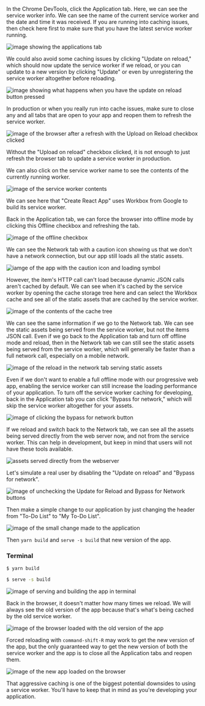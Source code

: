 In the Chrome DevTools, click the Application tab. Here, we can see the service worker info. We can see the name of the current service worker and the date and time it was received. If you are running into caching issues, then check here first to make sure that you have the latest service worker running.

![image showing the applications tab](https://res.cloudinary.com/dg3gyk0gu/image/upload/v1543541507/transcript-images/react-view-the-service-worker-and-the-cache-and-debug-a-pwa-with-chrome-s-dev-tools1.png)

We could also avoid some caching issues by clicking "Update on reload," which should now update the service worker if we reload, or you can update to a new version by clicking "Update" or even by unregistering the service worker altogether before reloading.

![image showing what happens when you have the update on reload button pressed](https://res.cloudinary.com/dg3gyk0gu/image/upload/v1543541505/transcript-images/react-view-the-service-worker-and-the-cache-and-debug-a-pwa-with-chrome-s-dev-tools2.png)

In production or when you really run into cache issues, make sure to close any and all tabs that are open to your app and reopen them to refresh the service worker.

![image of the browser after a refresh with the Upload on Reload checkbox clicked](https://res.cloudinary.com/dg3gyk0gu/image/upload/v1543541505/transcript-images/react-view-the-service-worker-and-the-cache-and-debug-a-pwa-with-chrome-s-dev-tools3.png)

Without the "Upload on reload" checkbox clicked, it is not enough to just refresh the browser tab to update a service worker in production.

We can also click on the service worker name to see the contents of the currently running worker. 

![image of the service worker contents](https://res.cloudinary.com/dg3gyk0gu/image/upload/v1543541508/transcript-images/react-view-the-service-worker-and-the-cache-and-debug-a-pwa-with-chrome-s-dev-tools4.png)

We can see here that "Create React App" uses Workbox from Google to build its service worker.

Back in the Application tab, we can force the browser into offline mode by clicking this Offline checkbox and refreshing the tab. 

![image of the offline checkbox](https://res.cloudinary.com/dg3gyk0gu/image/upload/v1543541504/transcript-images/react-view-the-service-worker-and-the-cache-and-debug-a-pwa-with-chrome-s-dev-tools5.png)

We can see the Network tab with a caution icon showing us that we don't have a network connection, but our app still loads all the static assets.

![iamge of the app with the caution icon and loading symbol](https://res.cloudinary.com/dg3gyk0gu/image/upload/v1543541506/transcript-images/react-view-the-service-worker-and-the-cache-and-debug-a-pwa-with-chrome-s-dev-tools6.png)

However, the item's HTTP call can't load because dynamic JSON calls aren't cached by default. We can see when it's cached by the service worker by opening the cache storage tree here and can select the Workbox cache and see all of the static assets that are cached by the service worker.

![image of the contents of the cache tree](https://res.cloudinary.com/dg3gyk0gu/image/upload/v1543541506/transcript-images/react-view-the-service-worker-and-the-cache-and-debug-a-pwa-with-chrome-s-dev-tools7.png)

We can see the same information if we go to the Network tab. We can see the static assets being served from the service worker, but not the items JSON call. Even if we go back to the Application tab and turn off offline mode and reload, then in the Network tab we can still see the static assets being served from the service worker, which will generally be faster than a full network call, especially on a mobile network.

![image of the reload in the network tab serving static assets](https://res.cloudinary.com/dg3gyk0gu/image/upload/v1543541506/transcript-images/react-view-the-service-worker-and-the-cache-and-debug-a-pwa-with-chrome-s-dev-tools8.png)

Even if we don't want to enable a full offline mode with our progressive web app, enabling the service worker can still increase the loading performance of your application. To turn off the service worker caching for developing, back in the Application tab you can click "Bypass for network," which will skip the service worker altogether for your assets.

![image of clicking the bypass for network button](https://res.cloudinary.com/dg3gyk0gu/image/upload/v1543541505/transcript-images/react-view-the-service-worker-and-the-cache-and-debug-a-pwa-with-chrome-s-dev-tools9.png)

If we reload and switch back to the Network tab, we can see all the assets being served directly from the web server now, and not from the service worker. This can help in development, but keep in mind that users will not have these tools available.

![assets served directly from the webserver](https://res.cloudinary.com/dg3gyk0gu/image/upload/v1543541506/transcript-images/react-view-the-service-worker-and-the-cache-and-debug-a-pwa-with-chrome-s-dev-tools10.png)

Let's simulate a real user by disabling the "Update on reload" and "Bypass for network". 

![image of unchecking the Update for Reload and Bypass for Network buttons](https://res.cloudinary.com/dg3gyk0gu/image/upload/v1543541506/transcript-images/react-view-the-service-worker-and-the-cache-and-debug-a-pwa-with-chrome-s-dev-tools11.png)

Then make a simple change to our application by just changing the header from "To-Do List" to "My To-Do List". 

![image of the small change made to the application](https://res.cloudinary.com/dg3gyk0gu/image/upload/v1543541507/transcript-images/react-view-the-service-worker-and-the-cache-and-debug-a-pwa-with-chrome-s-dev-tools1.png)

Then `yarn build` and `serve -s build` that new version of the app.

### Terminal
```bash
$ yarn build

$ serve -s build
```

![image of serving and building the app in terminal](https://res.cloudinary.com/dg3gyk0gu/image/upload/v1543541507/transcript-images/react-view-the-service-worker-and-the-cache-and-debug-a-pwa-with-chrome-s-dev-tools1.png)

Back in the browser, it doesn't matter how many times we reload. We will always see the old version of the app because that's what's being cached by the old service worker.

![image of the browser loaded with the old version of the app](https://res.cloudinary.com/dg3gyk0gu/image/upload/v1543541507/transcript-images/react-view-the-service-worker-and-the-cache-and-debug-a-pwa-with-chrome-s-dev-tools1.png)

Forced reloading with `command-shift-R` may work to get the new version of the app, but the only guaranteed way to get the new version of both the service worker and the app is to close all the Application tabs and reopen them.

![image of the new app loaded on the browser](https://res.cloudinary.com/dg3gyk0gu/image/upload/v1543541500/transcript-images/react-view-the-service-worker-and-the-cache-and-debug-a-pwa-with-chrome-s-dev-tools15.png)

That aggressive caching is one of the biggest potential downsides to using a service worker. You'll have to keep that in mind as you're developing your application.
